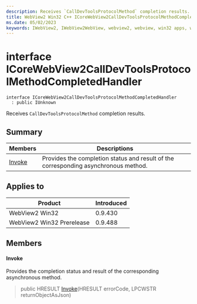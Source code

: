 ```yaml
---
description: Receives `CallDevToolsProtocolMethod` completion results.
title: WebView2 Win32 C++ ICoreWebView2CallDevToolsProtocolMethodCompletedHandler
ms.date: 05/02/2023
keywords: IWebView2, IWebView2WebView, webview2, webview, win32 apps, win32, edge, ICoreWebView2, ICoreWebView2Controller, browser control, edge html, ICoreWebView2CallDevToolsProtocolMethodCompletedHandler
---
```


# interface ICoreWebView2CallDevToolsProtocolMethodCompletedHandler

```
interface ICoreWebView2CallDevToolsProtocolMethodCompletedHandler
  : public IUnknown
```

Receives `CallDevToolsProtocolMethod` completion results.

## Summary

 Members                        | Descriptions
--------------------------------|---------------------------------------------
[Invoke](#invoke) | Provides the completion status and result of the corresponding asynchronous method.

## Applies to

Product                         | Introduced
--------------------------------|---------------------------------------------
WebView2 Win32            |    0.9.430
WebView2 Win32 Prerelease |    0.9.488

## Members

#### Invoke

Provides the completion status and result of the corresponding asynchronous method.

> public HRESULT [Invoke](#invoke)(HRESULT errorCode, LPCWSTR returnObjectAsJson)

